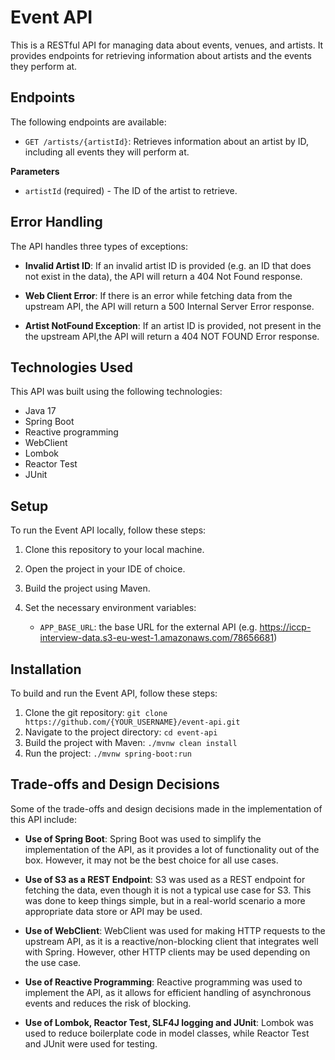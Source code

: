# Event API

This is a RESTful API for managing data about events, venues, and artists. It provides endpoints for retrieving information about artists and the events they perform at.

## Endpoints

The following endpoints are available:

- `GET /artists/{artistId}`: Retrieves information about an artist by ID, including all events they will perform at.

**Parameters**
- `artistId` (required) - The ID of the artist to retrieve.

## Error Handling

The API handles three types of exceptions:

- **Invalid Artist ID**: If an invalid artist ID is provided (e.g. an ID that does not exist in the data), the API will return a 404 Not Found response.

- **Web Client Error**: If there is an error while fetching data from the upstream API, the API will return a 500 Internal Server Error response.

- **Artist NotFound Exception**: If an artist ID is provided, not present in the the upstream API,the API will return a 404 NOT FOUND Error response.

## Technologies Used

This API was built using the following technologies:

- Java 17
- Spring Boot
- Reactive programming
- WebClient
- Lombok
- Reactor Test
- JUnit

## Setup

To run the Event API locally, follow these steps:

1. Clone this repository to your local machine.
2. Open the project in your IDE of choice.
3. Build the project using Maven.
4. Set the necessary environment variables:

    - `APP_BASE_URL`: the base URL for the external API (e.g. https://iccp-interview-data.s3-eu-west-1.amazonaws.com/78656681)

## Installation

To build and run the Event API, follow these steps:

1. Clone the git repository: `git clone https://github.com/{YOUR_USERNAME}/event-api.git`
2. Navigate to the project directory: `cd event-api`
3. Build the project with Maven: `./mvnw clean install`
4. Run the project: `./mvnw spring-boot:run`

## Trade-offs and Design Decisions

Some of the trade-offs and design decisions made in the implementation of this API include:

- **Use of Spring Boot**: Spring Boot was used to simplify the implementation of the API, as it provides a lot of functionality out of the box. However, it may not be the best choice for all use cases.

- **Use of S3 as a REST Endpoint**: S3 was used as a REST endpoint for fetching the data, even though it is not a typical use case for S3. This was done to keep things simple, but in a real-world scenario a more appropriate data store or API may be used.

- **Use of WebClient**: WebClient was used for making HTTP requests to the upstream API, as it is a reactive/non-blocking client that integrates well with Spring. However, other HTTP clients may be used depending on the use case.

- **Use of Reactive Programming**: Reactive programming was used to implement the API, as it allows for efficient handling of asynchronous events and reduces the risk of blocking.

- **Use of Lombok, Reactor Test,  SLF4J logging and JUnit**: Lombok was used to reduce boilerplate code in model classes, while Reactor Test and JUnit were used for testing. 
